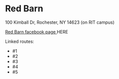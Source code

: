 # Red Barn

100 Kimball Dr, Rochester, NY 14623 \(on RIT campus\)

[Red Barn facebook page ](https://www.facebook.com/redbarnclimbing/)HERE

Linked routes:

* \#1
* \#2
* \#3
* \#4
* \#5




